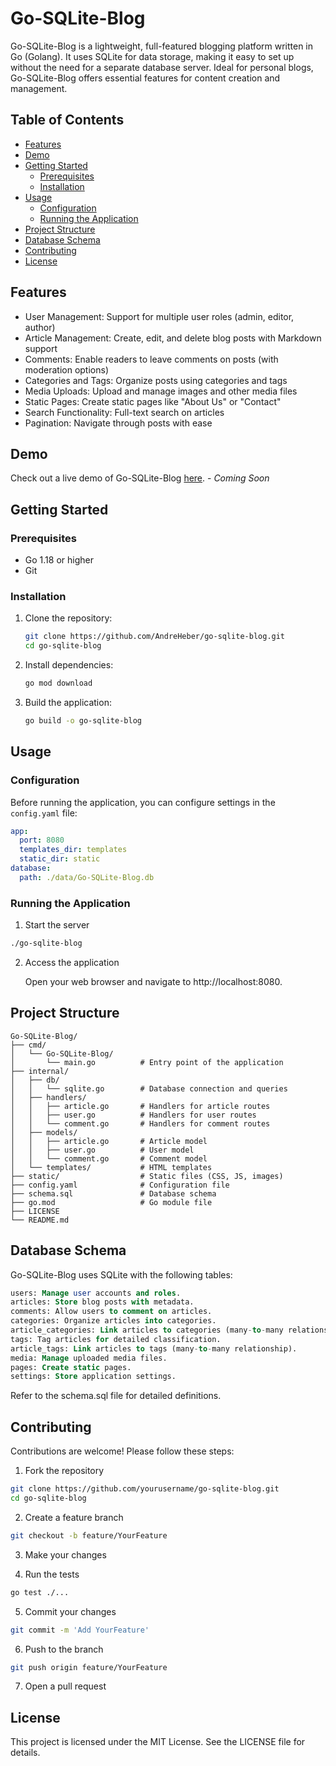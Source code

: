 # Go-SQLite-Blog

Go-SQLite-Blog is a lightweight, full-featured blogging platform written in Go (Golang). It uses SQLite for data storage, making it easy to set up without the need for a separate database server. Ideal for personal blogs, Go-SQLite-Blog offers essential features for content creation and management.

## Table of Contents

- [Features](#features)
- [Demo](#demo)
- [Getting Started](#getting-started)
  - [Prerequisites](#prerequisites)
  - [Installation](#installation)
- [Usage](#usage)
  - [Configuration](#configuration)
  - [Running the Application](#running-the-application)
- [Project Structure](#project-structure)
- [Database Schema](#database-schema)
- [Contributing](#contributing)
- [License](#license)

## Features

- User Management: Support for multiple user roles (admin, editor, author)
- Article Management: Create, edit, and delete blog posts with Markdown support
- Comments: Enable readers to leave comments on posts (with moderation options)
- Categories and Tags: Organize posts using categories and tags
- Media Uploads: Upload and manage images and other media files
- Static Pages: Create static pages like "About Us" or "Contact"
- Search Functionality: Full-text search on articles
- Pagination: Navigate through posts with ease

## Demo

Check out a live demo of Go-SQLite-Blog [here](#). - _Coming Soon_

## Getting Started

### Prerequisites

- Go 1.18 or higher
- Git

### Installation

1. Clone the repository:
   ```bash
   git clone https://github.com/AndreHeber/go-sqlite-blog.git
   cd go-sqlite-blog
   ```

2. Install dependencies:
   ```bash
   go mod download
   ```

3. Build the application:
   ```bash
   go build -o go-sqlite-blog
   ```

## Usage

### Configuration

Before running the application, you can configure settings in the `config.yaml` file:

```yaml
app:
  port: 8080
  templates_dir: templates
  static_dir: static
database:
  path: ./data/Go-SQLite-Blog.db
```

### Running the Application

1. Start the server

```bash
./go-sqlite-blog
```

2. Access the application

    Open your web browser and navigate to http://localhost:8080.

## Project Structure

```
Go-SQLite-Blog/
├── cmd/
│   └── Go-SQLite-Blog/
│       └── main.go          # Entry point of the application
├── internal/
│   ├── db/
│   │   └── sqlite.go        # Database connection and queries
│   ├── handlers/
│   │   ├── article.go       # Handlers for article routes
│   │   ├── user.go          # Handlers for user routes
│   │   └── comment.go       # Handlers for comment routes
│   ├── models/
│   │   ├── article.go       # Article model
│   │   ├── user.go          # User model
│   │   └── comment.go       # Comment model
│   └── templates/           # HTML templates
├── static/                  # Static files (CSS, JS, images)
├── config.yaml              # Configuration file
├── schema.sql               # Database schema
├── go.mod                   # Go module file
├── LICENSE
└── README.md
```

## Database Schema

Go-SQLite-Blog uses SQLite with the following tables:

```sql
users: Manage user accounts and roles.
articles: Store blog posts with metadata.
comments: Allow users to comment on articles.
categories: Organize articles into categories.
article_categories: Link articles to categories (many-to-many relationship).
tags: Tag articles for detailed classification.
article_tags: Link articles to tags (many-to-many relationship).
media: Manage uploaded media files.
pages: Create static pages.
settings: Store application settings.
```

Refer to the schema.sql file for detailed definitions.

## Contributing

Contributions are welcome! Please follow these steps:

1. Fork the repository

```bash
git clone https://github.com/yourusername/go-sqlite-blog.git
cd go-sqlite-blog
```

2. Create a feature branch

```bash
git checkout -b feature/YourFeature
```

3. Make your changes

4. Run the tests

```bash
go test ./...
```

5. Commit your changes

```bash
git commit -m 'Add YourFeature'
```

6. Push to the branch

```bash
git push origin feature/YourFeature
```

7. Open a pull request

## License

This project is licensed under the MIT License. See the LICENSE file for details.